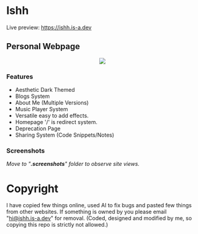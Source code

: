  # Ishh
Live preview: https://ishh.is-a.dev

## Personal Webpage 
<center><img src="https://capsule-render.vercel.app/api?type=waving&color=gradient&height=200&section=header&text=ishh.is-a.dev&fontSize=80&fontAlignY=35&animation=twinkling&fontColor=gradient" /></center>

### Features
- Aesthetic Dark Themed
- Blogs System
- About Me (Multiple Versions)
- Music Player System
- Versatile easy to add effects. 
- Homepage '/' is redirect system. 
- Deprecation Page
- Sharing System (Code Snippets/Notes)

### Screenshots
_Move to "**.screenshots**" folder to observe site views._

# Copyright
I have copied few things online, used AI to fix bugs and pasted few things from other websites. If something is owned by you please email "hi@ishh.is-a.dev" for removal.
(Coded, designed and modified by me, so copying this repo is strictly not allowed.)

